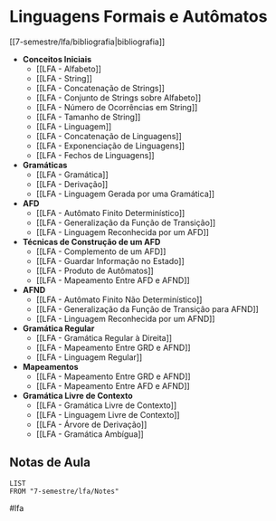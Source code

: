 # Linguagens Formais e Autômatos

[[7-semestre/lfa/bibliografia|bibliografia]]

- **Conceitos Iniciais**
	- [[LFA - Alfabeto]]
	- [[LFA - String]]
	- [[LFA - Concatenação de Strings]]
	- [[LFA - Conjunto de Strings sobre Alfabeto]]
	- [[LFA - Número de Ocorrências em String]]
	- [[LFA - Tamanho de String]]
	- [[LFA - Linguagem]]
	- [[LFA - Concatenação de Linguagens]]
	- [[LFA - Exponenciação de Linguagens]]
	- [[LFA - Fechos de Linguagens]]
- **Gramáticas**
	- [[LFA - Gramática]]
	- [[LFA - Derivação]]
	- [[LFA - Linguagem Gerada por uma Gramática]]
- **AFD**
	- [[LFA - Autômato Finito Determinístico]]
	- [[LFA - Generalização da Função de Transição]]
	- [[LFA - Linguagem Reconhecida por um AFD]]
- **Técnicas de Construção de um AFD**
	- [[LFA - Complemento de um AFD]]
	- [[LFA - Guardar Informação no Estado]]
	- [[LFA - Produto de Autômatos]]
	- [[LFA - Mapeamento Entre AFD e AFND]]
- **AFND**
	- [[LFA - Autômato Finito Não Determinístico]]
	- [[LFA - Generalização da Função de Transição para AFND]]
	- [[LFA - Linguagem Reconhecida por um AFND]]
- **Gramática Regular**
	- [[LFA - Gramática Regular à Direita]]
	- [[LFA - Mapeamento Entre GRD e AFND]]
	- [[LFA - Linguagem Regular]]
- **Mapeamentos**
	- [[LFA - Mapeamento Entre GRD e AFND]]
	- [[LFA - Mapeamento Entre AFD e AFND]]
- **Gramática Livre de Contexto**
	- [[LFA - Gramática Livre de Contexto]]
	- [[LFA - Linguagem Livre de Contexto]]
	- [[LFA - Árvore de Derivação]]
	- [[LFA - Gramática Ambígua]]

## Notas de Aula
```dataview
LIST
FROM "7-semestre/lfa/Notes"
```

#lfa 